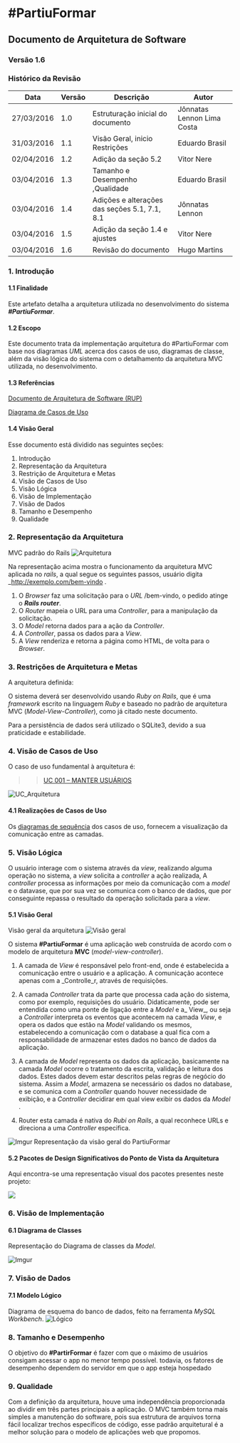<h1>#PartiuFormar</h1>

## **Documento de Arquitetura de Software**

### **Versão 1.6**

### Histórico da Revisão
Data|Versão|Descrição|Autor
-----|------|---------|-------
27/03/2016|1.0|Estruturação inicial do documento|Jônnatas Lennon Lima Costa
31/03/2016|1.1|Visão Geral, inicio Restrições|Eduardo Brasil 
02/04/2016|1.2|Adição da seção 5.2|Vitor Nere
03/04/2016|1.3|Tamanho e Desempenho ,Qualidade|Eduardo Brasil
03/04/2016|1.4|Adições e alterações das seções 5.1, 7.1, 8.1|Jônnatas Lennon
03/04/2016|1.5|Adição da seção 1.4 e ajustes|Vitor Nere
03/04/2016|1.6| Revisão do documento|Hugo Martins

### 1. Introdução         
#### 1.1 Finalidade    
Este artefato detalha a arquitetura utilizada no desenvolvimento do sistema <strong><em>#PartiuFormar</em></strong>. 

#### 1.2 Escopo 
Este documento trata da implementação arquitetura do #PartiuFormar com base nos diagramas <em>UML</em> acerca dos casos de uso, diagramas de classe, além da visão lógica do sistema com o detalhamento da arquitetura MVC utilizada, no desenvolvimento.  

#### 1.3 Referências     
[Documento de Arquitetura de Software (RUP)](http://www.wthreex.com/rup/process/artifact/ar_sadoc.htm)

[Diagrama de Casos de Uso](https://github.com/vitornere/partiuformar/wiki/Diagrama-de-Casos-de-Uso)

#### 1.4 Visão Geral 

Esse documento está dividido nas seguintes seções: 

1. Introdução
2. Representação da Arquitetura
3. Restrição de Arquitetura e Metas 
4. Visão de Casos de Uso
5. Visão Lógica
6. Visão de Implementação
7. Visão de Dados
8. Tamanho e Desempenho
9. Qualidade

### 2. Representação da Arquitetura

MVC padrão do Rails
![Arquitetura](http://i.imgur.com/BxSbwTs.png)

Na representação acima mostra o funcionamento da arquitetura MVC aplicada no _rails_, a qual segue os seguintes passos, usuário digita _http://exemplo.com/bem-vindo .

1. O _Browser_ faz uma solicitação para o _URL_ /bem-vindo, o pedido atinge o <em><strong>Rails router</strong></em>.
2. O _Router_ mapeia o URL para uma _Controller_, para a manipulação da solicitação.
3. O _Model_ retorna dados para a ação da _Controller_.
5. A _Controller_, passa os dados para a _View_.
6. A _View_ renderiza e retorna a página como HTML, de volta para o _Browser_.

### 3. Restrições de Arquitetura e Metas 
A arquitetura definida:

O sistema deverá ser desenvolvido usando _Ruby on Rails_, que é uma _framework_ escrito na linguagem _Ruby_ e baseado no padrão de arquitetura MVC (_Model-View-Controller_), como já citado neste documento.

Para a persistência de dados será utilizado o SQLite3, devido a sua praticidade e estabilidade.

### 4. Visão de Casos de Uso

O caso de uso fundamental à arquitetura é:

>> [UC 001 – MANTER USUÁRIOS](https://github.com/vitornere/partiuformar/wiki/Especifica%C3%A7%C3%A3o-de-Caso-de-Uso:-Manter-Usu%C3%A1rio#especifica%C3%A7%C3%A3o-de-caso-de-uso-manter-usu%C3%A1rio)

![UC_Arquitetura](http://i.imgur.com/1onQ8e6.jpg)

#### 4.1 Realizações de Casos de Uso

Os [diagramas de sequência](https://github.com/vitornere/partiuformar/wiki/Diagramas-de-Sequ%C3%AAncia-de-Sistema) dos casos de uso, fornecem a visualização da comunicação entre as camadas.
 
### 5. Visão Lógica

O usuário interage com o sistema através da _view_, realizando alguma operação no sistema, a _view_ solicita a _controller_ a ação realizada, A _controller_ processa as informações por meio da  comunicação com a _model_ e o datavase, que por sua vez se comunica com o banco de dados, que por conseguinte repassa o resultado da operação solicitada para a _view_.

#### 5.1 Visão Geral    

Visão geral da arquitetura
![Visão geral](http://i.imgur.com/Hp4yBrN.png)

O sistema **#PartiuFormar** é uma aplicação web construída de acordo com o modelo de arquitetura **MVC** (_model-view-controller_).

1. A camada de _View_ é responsável pelo front-end, onde é estabelecida a comunicação entre o usuário e a aplicação. A comunicação acontece apenas com a _Controlle_r, através de requisições.

2. A camada _Controller_ trata da parte que processa cada ação do sistema, como por exemplo, requisições do usuário. Didaticamente, pode ser entendida como uma ponte de ligação entre a _Model_ e a_ View_, ou seja a _Controller_ interpreta os eventos que acontecem na camada _View_, e opera os dados que estão na _Model_ validando os mesmos, estabelecendo a comunicação com o database a qual fica com a responsabilidade de armazenar estes dados no banco de dados da aplicação.

2. A camada de _Model_ representa os dados da aplicação, basicamente na camada _Model_ ocorre o tratamento da escrita, validação e leitura dos dados. Estes dados devem estar descritos pelas regras de negócio do sistema. Assim a _Model_, armazena se necessário os dados no database, e se comunica com a _Controller_ quando houver necessidade de exibição, e a _Controller_ decidirar em qual view exibir os dados da _Model_ .

4. Router esta camada é nativa do _Rubi on Rails_, a qual reconhece URLs e direciona a uma _Controller_ especifica.
 
![Imgur](http://i.imgur.com/86NTVFj.png)
Representação da visão geral do PartiuFormar

#### 5.2 Pacotes de Design Significativos do Ponto de Vista da Arquitetura     

Aqui encontra-se uma representação visual dos pacotes presentes neste projeto:

![](http://i.imgur.com/2cmoh2R.png)

### 6. Visão de Implementação
#### 6.1 Diagrama de Classes
Representação do Diagrama de classes da _Model_. 

![Imgur](http://i.imgur.com/louPfjW.png)

### 7. Visão de Dados 

#### 7.1 Modelo Lógico
Diagrama de esquema do banco de dados, feito na ferramenta _MySQL Workbench_. 
![Lógico](http://i.imgur.com/TQHaqgl.png)         

### 8. Tamanho e Desempenho               

O objetivo do **#PartirFormar** é fazer com que o máximo de usuários consigam acessar o app no menor tempo possível. todavia, os fatores de desempenho dependem do servidor em que o app esteja hospedado

### 9. Qualidade   

Com a definição da arquitetura, houve uma independência proporcionada ao dividir em três partes principais a aplicação. O MVC também torna mais simples a manutenção do software, pois sua estrutura de arquivos torna fácil localizar trechos específicos de código, esse padrão arquitetural é a melhor solução para o modelo de aplicações web que propomos.